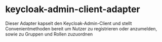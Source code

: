 # keycloak-admin-client-adapter
Dieser Adapter kapselt den Keycloak-Admin-Client und stellt Convenientmethoden bereit um Nutzer zu registrieren oder anzumelden, sowie zu Gruppen und Rollen zuzuordnen 
